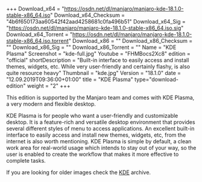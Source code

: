 +++
Download_x64 = "https://osdn.net/dl/manjaro/manjaro-kde-18.1.0-stable-x86_64.iso"
Download_x64_Checksum = "4b6f650173aa60542f42aad4258681c0fa496b51"
Download_x64_Sig = "https://osdn.net/dl/manjaro/manjaro-kde-18.1.0-stable-x86_64.iso.sig"
Download_x64_Torrent = "https://osdn.net/dl/manjaro/manjaro-kde-18.1.0-stable-x86_64.iso.torrent"
Download_x86 = ""
Download_x86_Checksum = ""
Download_x86_Sig = ""
Download_x86_Torrent = ""
Name = "KDE Plasma"
Screenshot = "kde-full.jpg"
Youtube = "FHMBocs2Xc8"
edition = "official"
shortDescription = "Built-in interface to easily access and install themes, widgets, etc. While very user-friendly and certainly flashy, is also quite resource heavy"
Thumbnail = "kde.jpg"
Version = "18.1.0"
date = "12.09.2019T09:36:00+01:00"
title = "KDE Plasma"
type="download-edition"
weight = "2"
+++

This edition is supported by the Manjaro team and comes with KDE Plasma, a very modern and flexible desktop.

KDE Plasma is for people who want a user-friendly and customizable desktop. It is a feature-rich and versatile desktop environment that provides several different styles of menu to access applications. An excellent built-in interface to easily access and install new themes, widgets, etc, from the internet is also worth mentioning. KDE Plasma is simple by default, a clean work area for real-world usage which intends to stay out of your way, so the user is enabled to create the workflow that makes it more effective to complete tasks.

If you are looking for older images check the [KDE](https://osdn.net/projects/manjaro/storage/z_release_archive/kde) archive.
